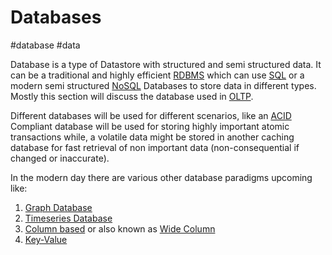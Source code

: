 # Databases
#database #data 


Database is a type of Datastore with structured and semi structured data. It can be a traditional and highly efficient [RDBMS](Software%20Engineering/Datastores/Databases/RDBMS.md) which can use [SQL](Software%20Engineering/Datastores/Databases/SQL.md) or a modern semi structured [NoSQL](Software%20Engineering/Datastores/Databases/NoSQL.md) Databases to store data in different types. Mostly this section will discuss the database used in [OLTP](OLTP). 

Different databases will be used for different scenarios, like an [ACID](Software%20Engineering/Datastores/Databases/ACID.md) Compliant database will be used for storing highly important atomic transactions while, a volatile data might be stored in another caching database for fast retrieval of non important data (non-consequential if changed or inaccurate).

In the modern day there are various other database paradigms upcoming like:

1. [Graph Database](Graph%20Database)
2. [Timeseries Database](Timeseries%20Database)
3. [Column based](Column%20based) or also known as [Wide Column](Wide%20Column)
4. [Key-Value](Key-Value)
